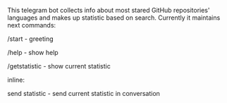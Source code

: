 This telegram bot collects info about most stared GitHub repositories' languages and makes up statistic based on search.
Currently it maintains next commands:

/start		- greeting

/help		- show help

/getstatistic	- show current statistic

 inline:
 
send statistic 	- send current statistic in conversation
